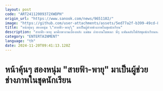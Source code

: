 ```yaml
---
layout: post
code: "ART24112009372XWDPH"
origin_url: "https://www.sanook.com/news/9651102/"
image: "https://github.com/user-attachments/assets/5ed77a2f-b399-49cd-8ce5-993a43c32189"
title: "หน้าคุ้นๆ สองหนุ่ม \"สายฟ้า-พายุ\" มาเป็นผู้ช่วยช่างภาพในชุดนักเรียน"
description: "สายฟ้า-พายุ มาศึกษางานเบื้องหลัง แม่ชม ถ่ายงานโฆษณา พี่ๆ แฟนคลับโฟกัสชุดนักเรียนหล่อๆ มาเลย"
category: "ENTERTAINMENT"
language: "th"
date: 2024-11-20T09:41:13.128Z
---
```


# หน้าคุ้นๆ สองหนุ่ม "สายฟ้า-พายุ" มาเป็นผู้ช่วยช่างภาพในชุดนักเรียน